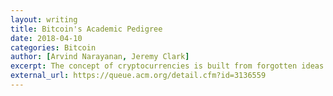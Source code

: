 ```yaml
---
layout: writing
title: Bitcoin's Academic Pedigree
date: 2018-04-10
categories: Bitcoin
author: [Arvind Narayanan, Jeremy Clark]
excerpt: The concept of cryptocurrencies is built from forgotten ideas in research literature.
external_url: https://queue.acm.org/detail.cfm?id=3136559
---
```

